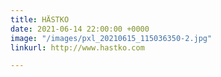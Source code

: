 ```yaml
---
title: HÄSTKO
date: 2021-06-14 22:00:00 +0000
image: "/images/pxl_20210615_115036350-2.jpg"
linkurl: http://www.hastko.com

---
```

